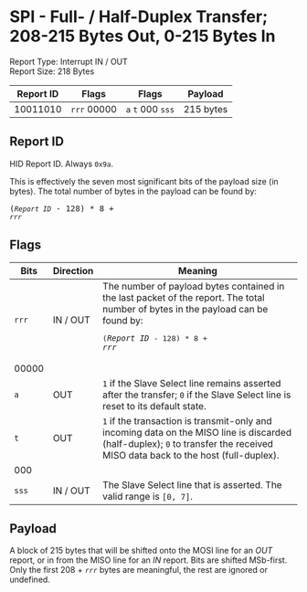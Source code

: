 
# SPI - Full- / Half-Duplex Transfer; 208-215 Bytes Out, 0-215 Bytes In
Report Type: Interrupt IN / OUT<br />
Report Size: 218 Bytes

| Report ID | Flags | Flags | Payload |
|-----------|-------|-------|---------|
| 10011010 | `rrr`&nbsp;00000 | `a`&nbsp;`t`&nbsp;000&nbsp;`sss` | 215 bytes |

## Report ID
HID Report ID.  Always `0x9a`.

This is effectively the seven most significant bits of the payload size (in bytes).  The total number of bytes in the payload can be found by: <pre>(*`Report ID`* - 128) * 8 + *`rrr`*</pre>

## Flags
| Bits  | Direction | Meaning |
|-------|-----------|---------|
| `rrr` | IN / OUT  | The number of payload bytes contained in the last packet of the report.  The total number of bytes in the payload can be found by: <pre>(*`Report ID`* - 128) * 8 + *`rrr`*</pre> |
| 00000 |          |                                                                       |
| `a`   | OUT      | `1` if the Slave Select line remains asserted after the transfer; `0` if the Slave Select line is reset to its default state. |
| `t`   | OUT      | `1` if the transaction is transmit-only and incoming data on the MISO line is discarded (half-duplex); `0` to transfer the received MISO data back to the host (full-duplex). |
| 000   |          |                                                                       |
| `sss` | IN / OUT | The Slave Select line that is asserted.  The valid range is `[0, 7]`. |

## Payload
A block of 215 bytes that will be shifted onto the MOSI line for an *OUT* report, or in from the MISO line for an *IN* report.  Bits are shifted MSb-first.  Only the first 208 + *`rrr`* bytes are meaningful, the rest are ignored or undefined.
